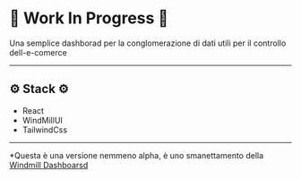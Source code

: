 # :construction: Work In Progress :construction:
Una semplice dashborad per la conglomerazione di dati utili per il controllo dell-e-comerce

---
## :gear: Stack :gear:
- React
- WindMillUI
- TailwindCss


--- 
*Questa è una versione nemmeno alpha, è uno smanettamento della [Windmill Dashboarsd](https://github.com/estevanmaito/windmill-dashboard-react)